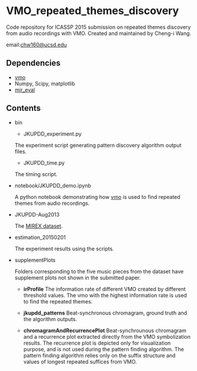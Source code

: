 VMO_repeated_themes_discovery
=============================

Code repository for ICASSP 2015 submission on repeated themes discovery from audio recordings with VMO. Created and maintained by Cheng-i Wang. 

email:chw160@ucsd.edu

## Dependencies
* [vmo](https://github.com/wangsix/vmo) 
* Numpy, Scipy, matplotlib
* [mir_eval](https://github.com/craffel/mir_eval)

## Contents 
* bin
    * JKUPDD_experiment.py

    The experiment script generating pattern discovery algorithm output files. 
    * JKUPDD_time.py

    The timing script.
* notebook/JKUPDD_demo.ipynb

    A python notebook demonstrating how [vmo](https://github.com/wangsix/vmo) is used to find repeated themes from audio recordings.  
* JKUPDD-Aug2013

    The [MIREX dataset](http://www.music-ir.org/mirex/wiki/2014:Discovery_of_Repeated_Themes_%26_Sections).

* estimation_20150201

    The experiment results using the scripts. 

* supplementPlots

    Folders corresponding to the five music pieces from the dataset have supplement plots not shown in the submitted paper.

    * **irProfile** The information rate of different VMO created by different threshold values. The vmo with the highest information rate is used to find the repeated themes.

    * **jkupdd_patterns** Beat-synchronous chromagram, ground truth and the algorithm outputs.

    * **chromagramAndRecurrencePlot** Beat-synchrounous chromagram and a recurrence plot extracted directly from the VMO symbolization results. The recurrence plot is depicted only for visualization purpose, and is not used during the pattern finding algorithm. The pattern finding algorithm relies only on the suffix structure and values of longest repeated suffices from VMO.

